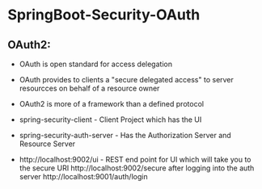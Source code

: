 # SpringBoot-Security-OAuth

## OAuth2:
  
   - OAuth is open standard for access delegation
   
   - OAuth provides to clients a "secure delegated access" to server resourcces on behalf of a resource owner
   
   - OAuth2 is more of a framework than a defined protocol


- spring-security-client - Client Project which has the UI

- spring-security-auth-server - Has the Authorization Server and Resource Server

- http://localhost:9002/ui - REST end point for UI which will take you to the secure URI http://localhost:9002/secure after logging into the auth server http://localhost:9001/auth/login
